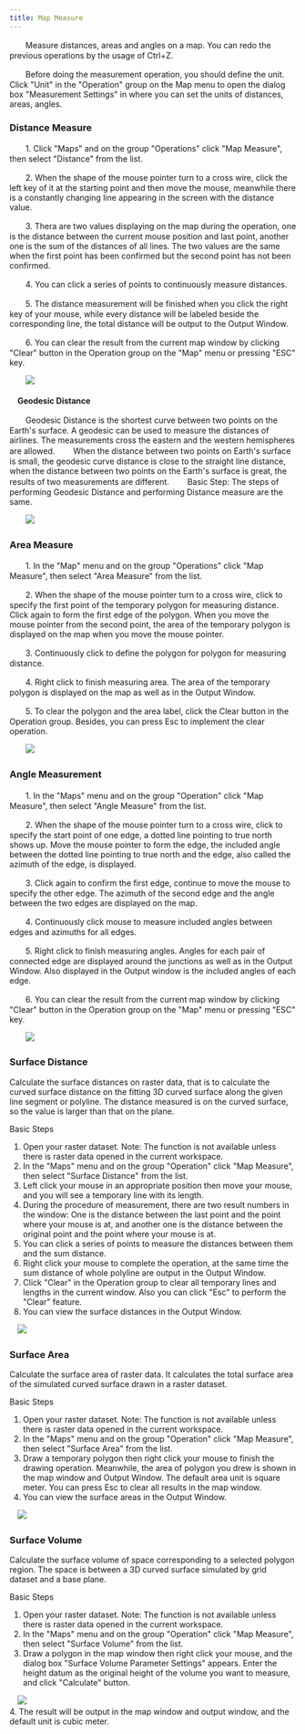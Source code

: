 ```yaml
---
title: Map Measure
---
```


　　Measure distances, areas and angles on a map. You can redo the previous operations by the usage of Ctrl+Z.

　　Before doing the measurement operation, you should define the unit. Click "Unit" in the "Operation" group on the Map menu to open the dialog box "Measurement Settings" in where you can set the units of distances, areas, angles.

### Distance Measure

　　1.  Click "Maps" and on the group "Operations" click "Map Measure", then select "Distance" from the list.

　　2.  When the shape of the mouse pointer turn to a cross wire, click the left key of it at the starting point and then move the mouse, meanwhile there is a constantly changing line appearing in the screen with the distance value.

　　3.  Thera are two values displaying on the map during the operation, one is the distance between the current mouse position and last point, another one is the sum of the distances of all lines. The two values are the same when the first point has been confirmed but the second point has not been confirmed.

　　4.  You can click a series of points to continuously measure distances.

　　5.  The distance measurement will be finished when you click the right key of your mouse, while every distance will be labeled beside the corresponding line, the total distance will be output to the Output Window.

　　6.  You can clear the result from the current map window by clicking "Clear" button in the Operation group on the "Map" menu or pressing "ESC" key.

　　![](img/distanceMeasure.png)

　**Geodesic Distance**  
  
　　Geodesic Distance is the shortest curve between two points on the Earth's surface. A geodesic can be used to measure the distances of airlines. The measurements cross the eastern and the western hemispheres are allowed.
　　When the distance between two points on Earth's surface is small, the geodesic curve distance is close to the straight line distance, when the distance between two points on the Earth's surface is great, the results of two measurements are different. 
　　Basic Step: The steps of performing Geodesic Distance and performing Distance measure are the same.
   
　　![](img/GeodesicMeasure.png)

### Area Measure

　　1. In the "Map" menu and on the group "Operations" click "Map Measure", then select "Area Measure" from the list.
 
　　2. When the shape of the mouse pointer turn to a cross wire, click to specify the first point of the temporary polygon for measuring distance. Click again to form the first edge of the polygon. When you move the mouse pointer from the second point, the area of the temporary polygon is displayed on the map when you move the mouse pointer.

　　3. Continuously click to define the polygon for polygon for measuring distance.
 
　　4. Right click to finish measuring area. The area of the temporary polygon is displayed on the map as well as in the Output Window.

　　5. To clear the polygon and the area label, click the Clear button in the Operation group. Besides, you can press Esc to implement the clear operation.

　　![](img/areaMeasure.png)

### Angle Measurement

　　1.  In the "Maps" menu and on the group "Operation" click "Map Measure", then select "Angle Measure" from the list.

　　2.  When the shape of the mouse pointer turn to a cross wire, click to specify the start point of one edge, a dotted line pointing to true north shows up. Move the mouse pointer to form the edge, the included angle between the dotted line pointing to true north and the edge, also called the azimuth of the edge, is displayed.

　　3.  Click again to confirm the first edge, continue to move the mouse to specify the other edge. The azimuth of the second edge and the angle between the two edges are displayed on the map.

　　4.  Continuously click mouse to measure included angles between edges and azimuths for all edges.

　　5.  Right click to finish measuring angles. Angles for each pair of connected edge are displayed around the junctions as well as in the Output Window. Also displayed in the Output window is the included angles of each edge.

　　6.  You can clear the result from the current map window by clicking "Clear" button in the Operation group on the "Map" menu or pressing "ESC" key.

　　![](img/angleMeasure.png)
  
### Surface Distance	   
  
Calculate the surface distances on raster data, that is to calculate the curved surface distance on the fitting 3D curved surface along the given line segment or polyline. The distance measured is on the curved surface, so the value is larger than that on the plane.

Basic Steps  
1. Open your raster dataset. Note: The function is not available unless there is raster data opened in the current workspace.
2. In the "Maps" menu and on the group "Operation" click "Map Measure", then select "Surface Distance" from the list.
3. Left click your mouse in an appropriate position then move your mouse, and you will see a temporary line with its length.
4. During the procedure of measurement, there are two result numbers in the window: One is the distance between the last point and the point where your mouse is at, and another one is the distance between the original point and the point where your mouse is at. 
5. You can click a series of points to measure the distances between them and the sum distance.
6. Right click your mouse to complete the operation, at the same time the sum distance of whole polyline are output in the Output Window.
7. Click "Clear" in the Operation group to clear all temporary lines and lengths in the current window. Also you can click "Esc" to perform the "Clear" feature.
8. You can view the surface distances in the Output Window.
 
  
　![](img/SurfaceDistance.png)  
  
### Surface Area  
  
Calculate the surface area of raster data. It calculates the total surface area of the simulated curved surface drawn in a raster dataset.
    
Basic Steps  
1. Open your raster dataset. Note: The function is not available unless there is raster data opened in the current workspace.
2. In the "Maps" menu and on the group "Operation" click "Map Measure", then select "Surface Area" from the list.
3. Draw a temporary polygon then right click your mouse to finish the drawing operation. Meanwhile, the area of polygon you drew is shown in the map window and Output Window. The default area unit is square meter. You can press Esc to clear all results in the map window.
4. You can view the surface areas in the Output Window.

  
　![](img/SurfaceArea.png)    
  
### Surface Volume  
  
Calculate the surface volume of space corresponding to a selected polygon region. The space is between a 3D curved surface simulated by grid dataset and a base plane.
  
    
Basic Steps  
1. Open your raster dataset. Note: The function is not available unless there is raster data opened in the current workspace.  
2. In the "Maps" menu and on the group "Operation" click "Map Measure", then select "Surface Volume" from the list.
3. Draw a polygon in the map window then right click your mouse, and the dialog box "Surface Volume Parameter Settings" appears. Enter the height datum as the original height of the volume you want to measure, and click "Calculate" button.
    
　![](img/SurfaceVolume.png)      
4. The result will be output in the map window and output window, and the default unit is cubic meter.



  
